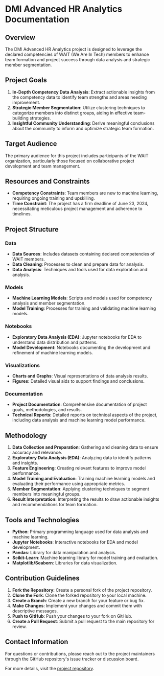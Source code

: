 # DMI Advanced HR Analytics Documentation

## Overview

The DMI Advanced HR Analytics project is designed to leverage the declared competencies of WAIT (We Are In Tech) members to enhance team formation and project success through data analysis and strategic member segmentation.

## Project Goals

1. **In-Depth Competency Data Analysis**: Extract actionable insights from the competency data to identify team strengths and areas needing improvement.
2. **Strategic Member Segmentation**: Utilize clustering techniques to categorize members into distinct groups, aiding in effective team-building strategies.
3. **Insightful Community Understanding**: Derive meaningful conclusions about the community to inform and optimize strategic team formation.

## Target Audience

The primary audience for this project includes participants of the WAIT organization, particularly those focused on collaborative project development and team management.

## Resources and Constraints

- **Competency Constraints**: Team members are new to machine learning, requiring ongoing training and upskilling.
- **Time Constraint**: The project has a firm deadline of June 23, 2024, necessitating meticulous project management and adherence to timelines.

## Project Structure

### Data

- **Data Sources**: Includes datasets containing declared competencies of WAIT members.
- **Data Cleaning**: Processes to clean and prepare data for analysis.
- **Data Analysis**: Techniques and tools used for data exploration and analysis.

### Models

- **Machine Learning Models**: Scripts and models used for competency analysis and member segmentation.
- **Model Training**: Processes for training and validating machine learning models.

### Notebooks

- **Exploratory Data Analysis (EDA)**: Jupyter notebooks for EDA to understand data distribution and patterns.
- **Model Development**: Notebooks documenting the development and refinement of machine learning models.

### Visualizations

- **Charts and Graphs**: Visual representations of data analysis results.
- **Figures**: Detailed visual aids to support findings and conclusions.

### Documentation

- **Project Documentation**: Comprehensive documentation of project goals, methodologies, and results.
- **Technical Reports**: Detailed reports on technical aspects of the project, including data analysis and machine learning model performance.

## Methodology

1. **Data Collection and Preparation**: Gathering and cleaning data to ensure accuracy and relevance.
2. **Exploratory Data Analysis (EDA)**: Analyzing data to identify patterns and insights.
3. **Feature Engineering**: Creating relevant features to improve model performance.
4. **Model Training and Evaluation**: Training machine learning models and evaluating their performance using appropriate metrics.
5. **Member Segmentation**: Applying clustering techniques to segment members into meaningful groups.
6. **Result Interpretation**: Interpreting the results to draw actionable insights and recommendations for team formation.

## Tools and Technologies

- **Python**: Primary programming language used for data analysis and machine learning.
- **Jupyter Notebooks**: Interactive notebooks for EDA and model development.
- **Pandas**: Library for data manipulation and analysis.
- **Scikit-Learn**: Machine learning library for model training and evaluation.
- **Matplotlib/Seaborn**: Libraries for data visualization.

## Contribution Guidelines

1. **Fork the Repository**: Create a personal fork of the project repository.
2. **Clone the Fork**: Clone the forked repository to your local machine.
3. **Create a Branch**: Create a new branch for your feature or bug fix.
4. **Make Changes**: Implement your changes and commit them with descriptive messages.
5. **Push to GitHub**: Push your changes to your fork on GitHub.
6. **Create a Pull Request**: Submit a pull request to the main repository for review.

## Contact Information

For questions or contributions, please reach out to the project maintainers through the GitHub repository's issue tracker or discussion board.

For more details, visit the [project repository](https://github.com/Mghd269/DMI-Project).